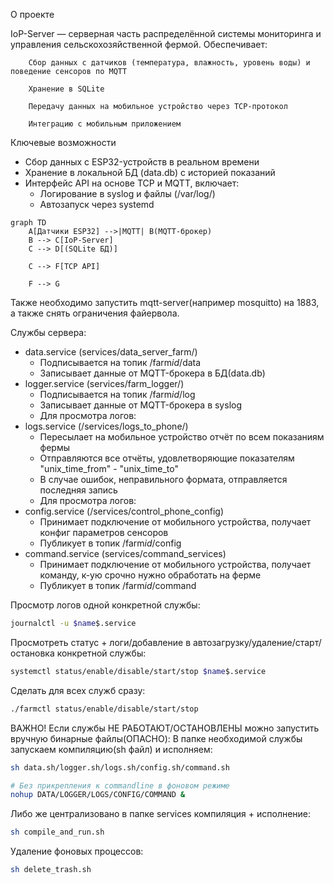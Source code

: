 О проекте

IoP-Server — серверная часть распределённой системы мониторинга и управления сельскохозяйственной фермой. Обеспечивает:

        Сбор данных с датчиков (температура, влажность, уровень воды) и поведение сенсоров по MQTT
        
        Хранение в SQLite
    
        Передачу данных на мобильное устройство через TCP-протокол
    
        Интеграцию с мобильным приложением
    
Ключевые возможности
- Сбор данных с ESP32-устройств в реальном времени
- Хранение в локальной БД (data.db) с историей показаний
- Интерфейс API на основе TCP и MQTT, включает:
    - Логирование в syslog и файлы (/var/log/)
    - Автозапуск через systemd

```mermaid
graph TD
    A[Датчики ESP32] -->|MQTT| B(MQTT-брокер)
    B --> C[IoP-Server]
    C --> D[(SQLite БД)]
    
    C --> F[TCP API]
    
    F --> G

```

Также необходимо запустить mqtt-server(например mosquitto) на 1883, а также снять ограничения файервола.

Службы сервера:
- data.service (services/data_server_farm/) 
    - Подписывается на топик /farm$id$/data
    - Записывает данные от MQTT-брокера в БД(data.db)
- logger.service (services/farm_logger/)
    - Подписывается на топик /farm$id$/log
    - Записывает данные от MQTT-брокера в syslog
    - Для просмотра логов:
- logs.service (/services/logs_to_phone/)
    - Пересылает на мобильное устройство отчёт по всем показаниям фермы
    - Отправляются все отчёты, удовлетворяющие показателям "unix_time_from" - "unix_time_to"
    - В случае ошибок, неправильного формата, отправляется последняя запись
    - Для просмотра логов:
- config.service (/services/control_phone_config)
    - Принимает подключение от мобильного устройства, получает конфиг параметров сенсоров
    - Публикует в топик /farm$id$/config
- command.service (services/command_services)
    - Принимает подключение от мобильного устройства, получает команду, к-ую срочно нужно обработать на ферме
    - Публикует в топик /farm$id$/command
    
Просмотр логов одной конкретной службы:
```sh
journalctl -u $name$.service
```

Просмотреть статус + логи/добавление в автозагрузку/удаление/старт/остановка конкретной службы:
```sh
systemctl status/enable/disable/start/stop $name$.service
```

Сделать для всех служб сразу:
```sh
./farmctl status/enable/disable/start/stop
```
ВАЖНО!
Если службы НЕ РАБОТАЮТ/ОСТАНОВЛЕНЫ можно запустить вручную бинарные файлы(ОПАСНО):
В папке необходимой службы запускаем компиляцию(sh файл) и исполняем:
```sh
sh data.sh/logger.sh/logs.sh/config.sh/command.sh

# Без прикрепления к commandline в фоновом режиме
nohup DATA/LOGGER/LOGS/CONFIG/COMMAND &
```
Либо же централизовано в папке services компиляция + исполнение:
```sh
sh compile_and_run.sh
```
Удаление фоновых процессов:
```sh
sh delete_trash.sh
```























